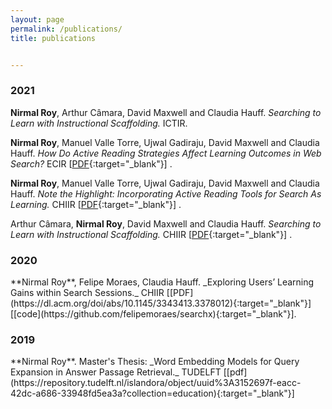 ```yaml
---
layout: page
permalink: /publications/
title: publications


---
```

 <h3 class="year">2021</h3>

 **Nirmal Roy**, Arthur Câmara, David Maxwell and Claudia Hauff.   _Searching to Learn with Instructional Scaffolding._ ICTIR. 


 **Nirmal Roy**, Manuel Valle Torre, Ujwal Gadiraju, David Maxwell and Claudia Hauff.   _How Do Active Reading Strategies Affect Learning Outcomes in Web Search?_ ECIR [[PDF](https://link.springer.com/chapter/10.1007%2F978-3-030-72240-1_37){:target="_blank"}] . 

**Nirmal Roy**, Manuel Valle Torre, Ujwal Gadiraju, David Maxwell and Claudia Hauff.   _Note the Highlight: Incorporating Active Reading Tools for Search As Learning._ CHIIR [[PDF](https://dl.acm.org/doi/10.1145/3406522.3446025){:target="_blank"}] .  

 
Arthur Câmara, **Nirmal Roy**, David Maxwell and Claudia Hauff.   _Searching to Learn with Instructional Scaffolding._ CHIIR [[PDF](https://dl.acm.org/doi/10.1145/3406522.3446012){:target="_blank"}] . 

  <h3 class="year">2020</h3>
**Nirmal Roy**, Felipe Moraes, Claudia Hauff.   _Exploring Users’ Learning Gains within Search Sessions._ CHIIR [[PDF](https://dl.acm.org/doi/abs/10.1145/3343413.3378012){:target="_blank"}]  [[code](https://github.com/felipemoraes/searchx){:target="_blank"}]. 


<h3 class="year">2019</h3>
**Nirmal Roy**. Master's Thesis: _Word Embedding Models for Query Expansion in Answer Passage Retrieval._ TUDELFT  [[pdf](https://repository.tudelft.nl/islandora/object/uuid%3A3152697f-eacc-42dc-a686-33948fd5ea3a?collection=education){:target="_blank"}]

